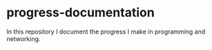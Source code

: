 # progress-documentation
In this repository I document the progress I make in programming and networking.
